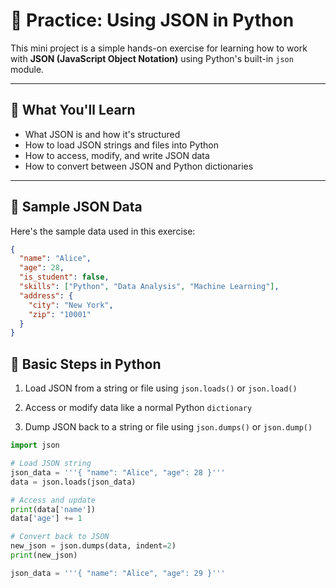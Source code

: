 # 🧪 Practice: Using JSON in Python

This mini project is a simple hands-on exercise for learning how to work with **JSON (JavaScript Object Notation)** using Python's built-in `json` module.

---

## 📌 What You'll Learn

- What JSON is and how it's structured
- How to load JSON strings and files into Python
- How to access, modify, and write JSON data
- How to convert between JSON and Python dictionaries

---

## 🧾 Sample JSON Data

Here's the sample data used in this exercise:

```json
{
  "name": "Alice",
  "age": 28,
  "is_student": false,
  "skills": ["Python", "Data Analysis", "Machine Learning"],
  "address": {
    "city": "New York",
    "zip": "10001"
  }
}
```

## 🐍 Basic Steps in Python
1. Load JSON from a string or file using `json.loads()` or `json.load()`

2. Access or modify data like a normal Python `dictionary`

3. Dump JSON back to a string or file using `json.dumps()` or `json.dump()`

```Python
import json

# Load JSON string
json_data = '''{ "name": "Alice", "age": 28 }'''
data = json.loads(json_data)

# Access and update
print(data['name'])
data['age'] += 1

# Convert back to JSON
new_json = json.dumps(data, indent=2)
print(new_json)

json_data = '''{ "name": "Alice", "age": 29 }'''
```

